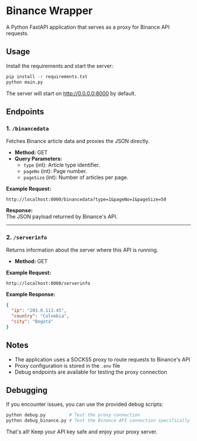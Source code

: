 # Binance Wrapper

A Python FastAPI application that serves as a proxy for Binance API requests.

## Usage

Install the requirements and start the server:

```bash
pip install -r requirements.txt
python main.py
```

The server will start on http://0.0.0.0:8000 by default.

## Endpoints

### 1. `/binancedata`
Fetches Binance article data and proxies the JSON directly.

- **Method:** GET  
- **Query Parameters:**  
  - `type` (int): Article type identifier.  
  - `pageNo` (int): Page number.  
  - `pageSize` (int): Number of articles per page.  

**Example Request:**
```
http://localhost:8000/binancedata?type=1&pageNo=1&pageSize=50
```

**Response:**  
The JSON payload returned by Binance's API.

---

### 2. `/serverinfo`
Returns information about the server where this API is running.

- **Method:** GET  

**Example Request:**
```
http://localhost:8000/serverinfo
```

**Example Response:**
```json
{
  "ip": "203.0.113.45",
  "country": "Colombia",
  "city": "Bogotá"
}
```

## Notes

- The application uses a SOCKS5 proxy to route requests to Binance's API
- Proxy configuration is stored in the `.env` file
- Debug endpoints are available for testing the proxy connection

## Debugging

If you encounter issues, you can use the provided debug scripts:

```bash
python debug.py         # Test the proxy connection
python debug_binance.py # Test the Binance API connection specifically
```

That's all! Keep your API key safe and enjoy your proxy server.